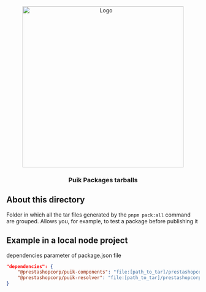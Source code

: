 <div align="center">
  <a href="https://prestashop.com">
    <img src="https://prestashop.com/sites/default/files/email/logo_x2_rebrand.png" alt="Logo" width="420">
  </a>

<h3 align="center">Puik Packages tarballs</h3>

</div>

## About this directory

Folder in which all the tar files generated by the `pnpm pack:all` command are grouped.
Allows you, for example, to test a package before publishing it

## Example in a local node project

dependencies parameter of package.json file
```json
"dependencies": {   
    "@prestashopcorp/puik-components": "file:[path_to_tar]/prestashopcorp-puik-components-0.0.1.tgz",
    "@prestashopcorp/puik-resolver": "file:[path_to_tar]/prestashopcorp-puik-resolver-0.0.1.tgz",
}
```
